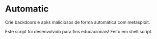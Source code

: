 # Automatic
Crie backdoors e apks maliciosos de forma automática com metasploit.



Este script foi desenvolvido para fins educacionais!
Feito em shell script.
